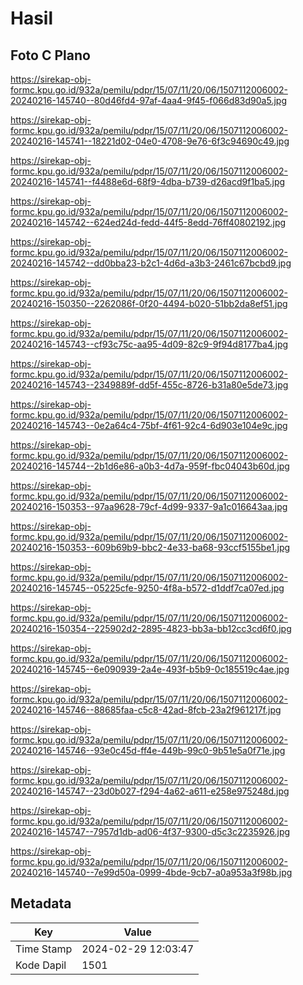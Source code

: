# Hasil

## Foto C Plano

https://sirekap-obj-formc.kpu.go.id/932a/pemilu/pdpr/15/07/11/20/06/1507112006002-20240216-145740--80d46fd4-97af-4aa4-9f45-f066d83d90a5.jpg

https://sirekap-obj-formc.kpu.go.id/932a/pemilu/pdpr/15/07/11/20/06/1507112006002-20240216-145741--18221d02-04e0-4708-9e76-6f3c94690c49.jpg

https://sirekap-obj-formc.kpu.go.id/932a/pemilu/pdpr/15/07/11/20/06/1507112006002-20240216-145741--f4488e6d-68f9-4dba-b739-d26acd9f1ba5.jpg

https://sirekap-obj-formc.kpu.go.id/932a/pemilu/pdpr/15/07/11/20/06/1507112006002-20240216-145742--624ed24d-fedd-44f5-8edd-76ff40802192.jpg

https://sirekap-obj-formc.kpu.go.id/932a/pemilu/pdpr/15/07/11/20/06/1507112006002-20240216-145742--dd0bba23-b2c1-4d6d-a3b3-2461c67bcbd9.jpg

https://sirekap-obj-formc.kpu.go.id/932a/pemilu/pdpr/15/07/11/20/06/1507112006002-20240216-150350--2262086f-0f20-4494-b020-51bb2da8ef51.jpg

https://sirekap-obj-formc.kpu.go.id/932a/pemilu/pdpr/15/07/11/20/06/1507112006002-20240216-145743--cf93c75c-aa95-4d09-82c9-9f94d8177ba4.jpg

https://sirekap-obj-formc.kpu.go.id/932a/pemilu/pdpr/15/07/11/20/06/1507112006002-20240216-145743--2349889f-dd5f-455c-8726-b31a80e5de73.jpg

https://sirekap-obj-formc.kpu.go.id/932a/pemilu/pdpr/15/07/11/20/06/1507112006002-20240216-145743--0e2a64c4-75bf-4f61-92c4-6d903e104e9c.jpg

https://sirekap-obj-formc.kpu.go.id/932a/pemilu/pdpr/15/07/11/20/06/1507112006002-20240216-145744--2b1d6e86-a0b3-4d7a-959f-fbc04043b60d.jpg

https://sirekap-obj-formc.kpu.go.id/932a/pemilu/pdpr/15/07/11/20/06/1507112006002-20240216-150353--97aa9628-79cf-4d99-9337-9a1c016643aa.jpg

https://sirekap-obj-formc.kpu.go.id/932a/pemilu/pdpr/15/07/11/20/06/1507112006002-20240216-150353--609b69b9-bbc2-4e33-ba68-93ccf5155be1.jpg

https://sirekap-obj-formc.kpu.go.id/932a/pemilu/pdpr/15/07/11/20/06/1507112006002-20240216-145745--05225cfe-9250-4f8a-b572-d1ddf7ca07ed.jpg

https://sirekap-obj-formc.kpu.go.id/932a/pemilu/pdpr/15/07/11/20/06/1507112006002-20240216-150354--225902d2-2895-4823-bb3a-bb12cc3cd6f0.jpg

https://sirekap-obj-formc.kpu.go.id/932a/pemilu/pdpr/15/07/11/20/06/1507112006002-20240216-145745--6e090939-2a4e-493f-b5b9-0c185519c4ae.jpg

https://sirekap-obj-formc.kpu.go.id/932a/pemilu/pdpr/15/07/11/20/06/1507112006002-20240216-145746--88685faa-c5c8-42ad-8fcb-23a2f961217f.jpg

https://sirekap-obj-formc.kpu.go.id/932a/pemilu/pdpr/15/07/11/20/06/1507112006002-20240216-145746--93e0c45d-ff4e-449b-99c0-9b51e5a0f71e.jpg

https://sirekap-obj-formc.kpu.go.id/932a/pemilu/pdpr/15/07/11/20/06/1507112006002-20240216-145747--23d0b027-f294-4a62-a611-e258e975248d.jpg

https://sirekap-obj-formc.kpu.go.id/932a/pemilu/pdpr/15/07/11/20/06/1507112006002-20240216-145747--7957d1db-ad06-4f37-9300-d5c3c2235926.jpg

https://sirekap-obj-formc.kpu.go.id/932a/pemilu/pdpr/15/07/11/20/06/1507112006002-20240216-145740--7e99d50a-0999-4bde-9cb7-a0a953a3f98b.jpg


## Metadata

| Key        | Value               |
| ---------- | ------------------- |
| Time Stamp | 2024-02-29 12:03:47 |
| Kode Dapil | 1501                |



